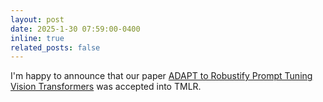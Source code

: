 ```yaml
---
layout: post
date: 2025-1-30 07:59:00-0400
inline: true
related_posts: false
---
```


I'm happy to announce that our paper [ADAPT to Robustify Prompt Tuning Vision Transformers](https://openreview.net/forum?id=bZzXgheUSD) was accepted into TMLR.
